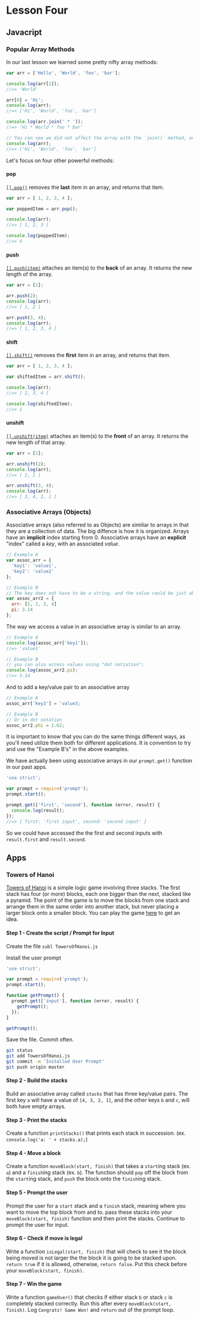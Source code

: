 # Lesson Four
## Javacript
### Popular Array Methods
In our last lesson we learned some pretty nifty array methods:
```javascript
var arr = ['Hello', 'World', 'foo', 'bar'];

console.log(arr[1]);
//=> 'World'

arr[0] = 'Hi';
console.log(arr);
//=> ['Hi', 'World', 'foo', 'bar']

console.log(arr.join(' * '));
//=> 'Hi * World * foo * bar'

// You can see we did not affect the array with the `join()` method, only how it looked
console.log(arr);
//=> ['Hi', 'World', 'foo', 'bar']
```
Let's focus on four other powerful methods:
#### pop
[`[].pop()`](https://developer.mozilla.org/en-US/docs/Web/JavaScript/Reference/Global_Objects/Array/pop) removes the **last** item in an array, and returns that item.
```javascript
var arr = [ 1, 2, 3, 4 ];

var poppedItem = arr.pop();

console.log(arr);
//=> [ 1, 2, 3 ]

console.log(poppedItem);
//=> 4
```

#### push
[`[].push(item)`](https://developer.mozilla.org/en-US/docs/Web/JavaScript/Reference/Global_Objects/Array/push) attaches an item(s) to the **back** of an array. It returns the new length of the array.
```javascript
var arr = [1];

arr.push(2);
console.log(arr);
//=> [ 1, 2 ]

arr.push(3, 4);
console.log(arr);
//=> [ 1, 2, 3, 4 ]
```

#### shift
[`[].shift()`](https://developer.mozilla.org/en-US/docs/Web/JavaScript/Reference/Global_Objects/Array/shift) removes the **first** item in an array, and returns that item.
```javascript
var arr = [ 1, 2, 3, 4 ];

var shiftedItem = arr.shift();

console.log(arr);
//=> [ 2, 3, 4 ]

console.log(shiftedItem);
//=> 1
```

#### unshift
[`[].unshift(item)`](https://developer.mozilla.org/en-US/docs/Web/JavaScript/Reference/Global_Objects/Array/unshift) attaches an item(s) to the **front** of an array. It returns the new length of that array.
```javascript
var arr = [1];

arr.unshift(2);
console.log(arr);
//=> [ 2, 1 ]

arr.unshift(3, 4);
console.log(arr);
//=> [ 3, 4, 2, 1 ]
```

### Associative Arrays (Objects)
Associative arrays (also referred to as Objects) are similiar to arrays in that they are a collection of data. The big diffence is how it is organized. Arrays have an **implicit** index starting from 0. Associative arrays have an **explicit** "index" called a _key_, with an associated _value_.
```javascript
// Exampla A
var assoc_arr = {
  'key1': 'value1',
  'key2': 'value2'
};

// Example B
// The key does not have to be a string, and the value could be just about anything
var assoc_arr2 = {
  arr: [1, 2, 3, 4]
  pi: 3.14
};
```
The way we access a value in an associative array is similar to an array.
```javascript
// Example A
console.log(assoc_arr['key1']);
//=> 'value1'

// Example B
// you can also access values using "dot notiation";
console.log(assoc_arr2.pi);
//=> 3.14
```
And to add a key/value pair to an associative array
```javascript
// Example A
assoc_arr['key3'] = 'value3;

// Example B
// Or in dot notation
assoc_arr2.phi = 1.62;
```
It is important to know that you can do the same things different ways, as you'll need utilize them both for different applications. It is convention to try and use the "Example B's" in the above examples.

We have actually been using associative arrays in our `prompt.get()` function in our past apps.
```javascript
'use strict';

var prompt = require('prompt');
prompt.start();

prompt.get(['first', 'second'], function (error, result) {
  console.log(result);
});
//=> { first: 'first input', second: 'second input' }
```
So we could have accessed the the first and second inputs with `result.first` and `result.second`.

## Apps
### Towers of Hanoi
[Towers of Hanoi](https://en.wikipedia.org/wiki/Tower_of_Hanoi) is a simple logic game involving three stacks. The first stack has four (or more) blocks, each one bigger than the next, stacked like a pyramid. The point of the game is to move the blocks from one stack and arrange them in the same order into another stack, but never placing a larger block onto a smaller block. You can play the game [here](https://developer.mozilla.org/en-US/demos/detail/towers-of-hanoi/launch) to get an idea.

#### Step 1 - Create the script / Prompt for Input
Create the file
`subl TowersOfHanoi.js`

Install the user prompt
```javascript
'use strict';

var prompt = require('prompt');
prompt.start();

function getPrompt() {
  prompt.get(['input'], function (error, result) {
    getPrompt();
  });
}

getPrompt();
```
Save the file. Commit often.
```bash
git status
git add TowersOfHanoi.js
git commit -m 'Installed User Prompt'
git push origin master
```

#### Step 2 - Build the stacks
Build an associative array called `stacks` that has three key/value pairs. The first key `a` will have a value of `[4, 3, 2, 1]`, and the other keys `b` and `c`, will both have empty arrays.

#### Step 3 - Print the stacks
Create a function `printStacks()` that prints each stack in succession. (ex. `console.log('a: ' + stacks.a);`)

#### Step 4 - Move a block
Create a function `moveBlock(start, finish)` that takes a `start`ing stack (ex. `a`) and a `finish`ing stack (ex. `b`). The function should `pop` off the block from the `start`ing stack, and `push` the block onto the `finish`ing stack.

#### Step 5 - Prompt the user
Prompt the user for a `start` stack and a `finish` stack, meaning where you want to move the top block from and to. pass these stacks into your `moveBlock(start, finish)` function and then print the stacks. Continue to prompt the user for input.

#### Step 6 - Check if move is legal
Write a function `isLegal(start, finish)` that will check to see it the block being moved is not larger the the block it is going to be stacked upon. `return true` if it is allowed, otherwise, `return false`. Put this check before your `moveBlock(start, finish)`.

#### Step 7 - Win the game
Write a function `gameOver()` that checks if either stack `b` or stack `c` is completely stacked correctly. Run this after every `moveBlock(start, finish)`. Log `Congrats! Game Won!` and `return` out of the prompt loop.

